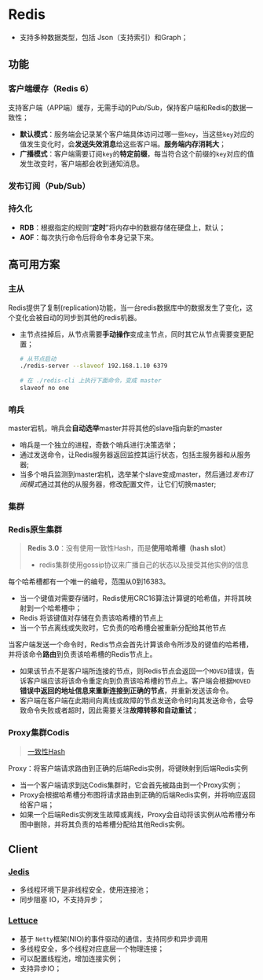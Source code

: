 # Redis

- 支持多种数据类型，包括 Json（支持索引）和Graph；

## 功能

### 客户端缓存（Redis 6）

支持客户端（APP端）缓存，无需手动的Pub/Sub，保持客户端和Redis的数据一致性；
- **默认模式**：服务端会记录某个客户端具体访问过哪一些`key`，当这些`key`对应的值发生变化时，会**发送失效消息**给这些客户端。**服务端内存消耗大**；
- **广播模式**：客户端需要订阅`key`的**特定前缀**，每当符合这个前缀的`key`对应的值发生改变时，客户端都会收到通知消息。
### 发布订阅（Pub/Sub）



### 持久化
- **RDB**：根据指定的规则“**定时**”将内存中的数据存储在硬盘上，默认；
- **AOF**：每次执行命令后将命令本身记录下来。



## 高可用方案

### 主从

Redis提供了复制(replication)功能，当一台redis数据库中的数据发生了变化，这个变化会被自动的同步到其他的redis机器。

- 主节点挂掉后，从节点需要**手动操作**变成主节点，同时其它从节点需要变更配置；

  ```bash
  # 从节点启动
  ./redis-server --slaveof 192.168.1.10 6379
   
  # 在 ./redis-cli 上执行下面命令，变成 master
  slaveof no one
  ```

   

### 哨兵

master宕机，哨兵会**自动选举**master并将其他的slave指向新的master

- 哨兵是一个独立的进程，奇数个哨兵进行决策选举；
- 通过发送命令，让Redis服务器返回监控其运行状态，包括主服务器和从服务器;
- 当多个哨兵监测到master宕机，选举某个slave变成master，然后通过*发布订阅模式*通过其他的从服务器，修改配置文件，让它们切换master;



### 集群

### Redis原生集群

> **Redis 3.0**：没有使用一致性Hash，而是**使用哈希槽（hash slot）**
>
> - redis集群使用gossip协议来广播自己的状态以及接受其他实例的信息

每个哈希槽都有一个唯一的编号，范围从0到16383。

- 当一个键值对需要存储时，Redis使用CRC16算法计算键的哈希值，并将其映射到一个哈希槽中；
- Redis 将该键值对存储在负责该哈希槽的节点上
- 当一个节点离线或失败时，它负责的哈希槽会被重新分配给其他节点

当客户端发送一个命令时，Redis节点会首先计算该命令所涉及的键值的哈希槽，并将该命令**路由**到负责该哈希槽的Redis节点上。

- 如果该节点不是客户端所连接的节点，则Redis节点会返回一个`MOVED`错误，告诉客户端应该将该命令重定向到负责该哈希槽的节点上。客户端会根据`MOVED`**错误中返回的地址信息来重新连接到正确的节点**，并重新发送该命令。
- 客户端在客户端在此期间向离线或故障的节点发送命令时向其发送命令，会导致命令失败或者超时，因此需要关注**故障转移和自动重试**；



### Proxy集群Codis

> [一致性Hash](../../distributed_consensus/distributed_hash.md#一致性Hash算法)

Proxy：将客户端请求路由到正确的后端Redis实例，将键映射到后端Redis实例

- 当一个客户端请求到达Codis集群时，它会首先被路由到一个Proxy实例；
- Proxy会根据哈希槽分布图将请求路由到正确的后端Redis实例，并将响应返回给客户端；
- 如果一个后端Redis实例发生故障或离线，Proxy会自动将该实例从哈希槽分布图中删除，并将其负责的哈希槽分配给其他Redis实例。



## Client

### [Jedis](https://github.com/redis/jedis)

- 多线程环境下是非线程安全，使用连接池；
- 同步阻塞 IO，不支持异步；

### [Lettuce](https://github.com/lettuce-io/lettuce-core)

- 基于 `Netty`框架(NIO)的事件驱动的通信，支持同步和异步调用
- 多线程安全，多个线程对应底层一个物理连接；
- 可以配置线程池，增加连接实例；
- 支持异步IO；
